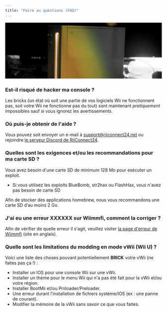 ```yaml
---
title: "Foire au questions (FAQ)"
---
```


![RiiConnect24 Wii Logo Yellow](/images/Wii_Yellow_Gray.jpg)

### Est-il risqué de hacker ma console ?
Les bricks (un état où soit une partie de vos logiciels Wii ne fonctionnent pas, soit votre Wii ne fonctionne pas du tout) sont maintenant *pratiquement* impossibles sauf si vous ignorez les avertissements.

### Où puis-je obtenir de l'aide ?
Vous pouvez soit envoyer un e-mail à support@riiconnect24.net ou rejoindre [le serveur Discord de RiiConnect24](https://discord.gg/b4Y7jfD).

### Quelles sont les exigences et/ou les recommandations pour ma carte SD ?
Vous avez besoin d'une carte SD de minimum 128 Mo pour exécuter un exploit.

- Si vous utilisez les exploits BlueBomb, str2hax ou FlashHax, vous n'avez pas besoin de carte SD

Afin de stocker des applications homebrew, nous vous recommandons une carte SD d’au moins 2 Go.

### J'ai eu une erreur XXXXXX sur Wiimmfi, comment la corriger ?
Afin de vérifier de quelle erreur il s'agit, veuillez visiter [la page d'erreur de Wiimmfi](https://wiimmfi.de/error) (site en anglais).

### Quelle sont les limitations du modding en mode vWii (Wii U) ?
Voici une liste des choses pouvant potentiellement **BRICK** votre vWii (ne faites pas ça !) :
* Installer un IOS pour une console Wii sur une vWii.
* Installer un thème pour le menu Wii qui n'a pas été fait pour la vWii et/ou votre région.
* Installer BootMii et/ou Priiloader/Preloader.
* Une erreur durant l’installation de fichiers système/IOS (ex : une panne de courant).
* Modifier la mémoire de la vWii sans savoir ce que vous faites.
